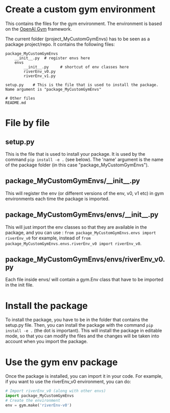 # Create a custom gym environment

This contains the files for the gym environment. The environment is based on the [OpenAI Gym](https://gym.openai.com/) framework.

The current folder (project_MyCustomGymEnvs) has to be seen as a package project/repo. It contains the following files:

```
package_MyCustomGymEnvs
    __init__.py  # register envs here
    envs
        __init__.py     # shortcut of env classes here
        riverEnv_v0.py
        riverEnv_v1.py

setup.py    # This is the file that is used to install the package. Name argument is "package_MyCustomGymEnvs"

# Other files 
README.md
```

# File by file

## setup.py
This is the file that is used to install your package. It is used by the command `pip install -e .` (see below). The 'name' argument is the name of the package folder (in this case "package_MyCustomGymEnvs").

## package_MyCustomGymEnvs/\_\_init\_\_.py
This will register the env (or different versions of the env, v0, v1 etc) in gym environments each time the package is imported.

## package_MyCustomGymEnvs/envs/\_\_init\_\_.py
This will just import the env classes so that they are available in the package, and you can use : `from package_MyCustomGymEnvs.envs import riverEnv_v0` for example, instead of `from package_MyCustomGymEnvs.envs.riverEnv_v0 import riverEnv_v0`.

## package_MyCustomGymEnvs/envs/riverEnv_v0.py
Each file inside envs/ will contain a gym.Env class that have to be imported in the init file. 


# Install the package

To install the package, you have to be in the folder that contains the setup.py file. Then, you can install the package with the command `pip install -e .` (the dot is important). This will install the package in editable mode, so that you can modify the files and the changes will be taken into account when you import the package.


# Use the gym env package

Once the package is installed, you can import it in your code. For example, if you want to use the riverEnv_v0 environment, you can do:

```python
# Import riverEnv_v0 (along with other envs)
import package_MyCustomGymEnvs
# Create the environment
env = gym.make('riverEnv-v0')
```

 